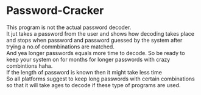 # Password-Cracker  
This program is not the actual password decoder.  
It jut takes a password from the user and shows how decoding takes place and stops when password and password guessed by the system after trying a no.of commbinations are matched.   
And yea longer passwords equals more time to decode. So be ready to keep your system on for months for longer passwords with crazy combintions haha.  
If the length of password is known then it might take less time  
So all platforms suggest to keep long passwords with certain combinations so that it will take ages to decode if these type of programs are used.  
